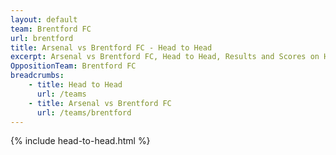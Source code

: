 ```yaml
---
layout: default
team: Brentford FC
url: brentford
title: Arsenal vs Brentford FC - Head to Head
excerpt: Arsenal vs Brentford FC, Head to Head, Results and Scores on History of Arsenal Football Club
OppositionTeam: Brentford FC
breadcrumbs:
    - title: Head to Head
      url: /teams
    - title: Arsenal vs Brentford FC
      url: /teams/brentford
---
```


{% include head-to-head.html %}